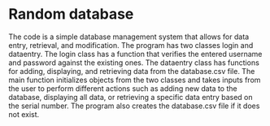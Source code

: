 # Random database

The code is a simple database management system that allows for data entry, retrieval, and modification. The program has two classes login and dataentry. The login class has a function that verifies the entered username and password against the existing ones. The dataentry class has functions for adding, displaying, and retrieving data from the database.csv file. The main function initializes objects from the two classes and takes inputs from the user to perform different actions such as adding new data to the database, displaying all data, or retrieving a specific data entry based on the serial number. The program also creates the database.csv file if it does not exist.
